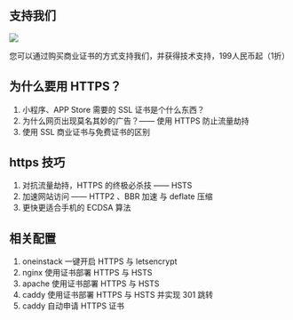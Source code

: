 ## 支持我们

![](https://ws1.sinaimg.cn/large/a3fc3b79gy1fu70jj4bjkj205k05kglu.jpg)

您可以通过购买商业证书的方式支持我们，并获得技术支持，199人民币起（1折）

## 为什么要用 HTTPS？
 
 1. 小程序、APP Store 需要的 SSL 证书是个什么东西？
 2. 为什么网页出现莫名其妙的广告？—— 使用 HTTPS 防止流量劫持
 3. 使用 SSL 商业证书与免费证书的区别


## https 技巧

1. 对抗流量劫持，HTTPS 的终极必杀技 —— HSTS
2. 加速网站访问 —— HTTP2 、BBR 加速 与 deflate 压缩
3. 更快更适合手机的 ECDSA 算法


## 相关配置

1. oneinstack 一键开启 HTTPS 与 letsencrypt
2. nginx 使用证书部署 HTTPS 与 HSTS
3. apache 使用证书部署 HTTPS 与 HSTS
4. caddy 使用证书部署 HTTPS 与 HSTS 并实现 301 跳转
5. caddy 自动申请 HTTPS 证书
